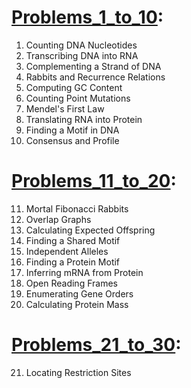 # [Problems_1_to_10](/Bioinformatics_Stronghold/Problems_1_to_10):
1. Counting DNA Nucleotides
2. Transcribing DNA into RNA
3. Complementing a Strand of DNA
4. Rabbits and Recurrence Relations
5. Computing GC Content
6. Counting Point Mutations
7. Mendel's First Law
8. Translating RNA into Protein
9. Finding a Motif in DNA
10. Consensus and Profile

# [Problems_11_to_20](/Bioinformatics_Stronghold/Problems_11_to_20):
11. Mortal Fibonacci Rabbits
12. Overlap Graphs
13. Calculating Expected Offspring
14. Finding a Shared Motif
15. Independent Alleles
16. Finding a Protein Motif
17. Inferring mRNA from Protein
18. Open Reading Frames
19. Enumerating Gene Orders
20. Calculating Protein Mass

# [Problems_21_to_30](/Bioinformatics_Stronghold/Problems_21_to_30):
21. Locating Restriction Sites
